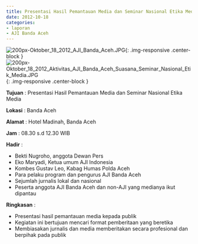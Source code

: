 ```yaml
---
title: Presentasi Hasil Pemantauan Media dan Seminar Nasional Etika Media
date: 2012-10-18
categories:
- laporan
- AJI Banda Aceh
---
```


![200px-Oktober_18_2012_AJI_Banda_Aceh.JPG](/uploads/200px-Oktober_18_2012_AJI_Banda_Aceh.JPG){: .img-responsive .center-block }
![200px-Oktober_18_2012_Aktivitas_AJI_Banda_Aceh_Suasana_Seminar_Nasional_Etik_Media.JPG](/uploads/200px-Oktober_18_2012_Aktivitas_AJI_Banda_Aceh_Suasana_Seminar_Nasional_Etik_Media.JPG){: .img-responsive .center-block }

**Tujuan** : Presentasi Hasil Pemantauan Media dan Seminar Nasional Etika Media

**Lokasi** : Banda Aceh

**Alamat** : Hotel Madinah, Banda Aceh

**Jam** : 08.30 s.d 12.30 WIB

**Hadir** : 
* Bekti Nugroho, anggota Dewan Pers
* Eko Maryadi, Ketua umum AJI Indonesia
* Kombes Gustav Leo, Kabag Humas Polda Aceh
* Para pelaku program dan pengurus AJI Banda Aceh
* Sejumlah jurnalis lokal dan nasional
* Peserta anggota AJI Banda Aceh dan non-AJI yang medianya ikut dipantau

**Ringkasan** : 
* Presentasi hasil pemantauan media kepada publik
* Kegiatan ini bertujuan mencari format pemberitaan yang beretika
* Membiasakan jurnalis dan media memberitakan secara profesional dan berpihak pada publik
